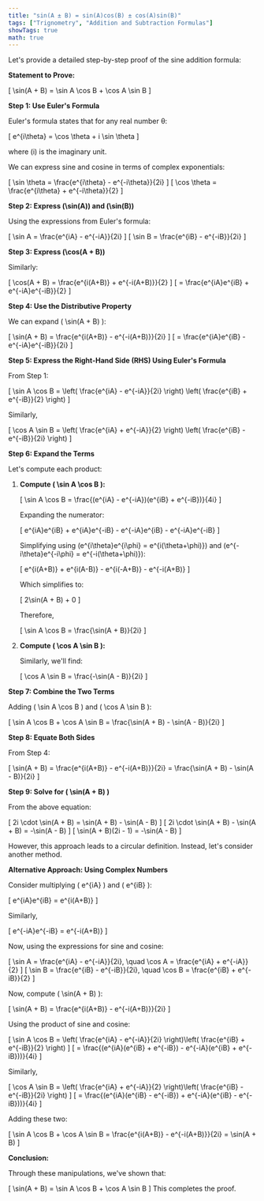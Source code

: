 ```yaml
---
title: "sin(A ± B) = sin(A)cos(B) ± cos(A)sin(B)"
tags: ["Trignometry", "Addition and Subtraction Formulas"]
showTags: true
math: true
---
```




Let's provide a detailed step-by-step proof of the sine addition formula:

**Statement to Prove:**

\[
\sin(A + B) = \sin A \cos B + \cos A \sin B
\]

**Step 1: Use Euler's Formula**

Euler's formula states that for any real number θ:

\[
e^{i\theta} = \cos \theta + i \sin \theta
\]

where \(i\) is the imaginary unit.

We can express sine and cosine in terms of complex exponentials:

\[
\sin \theta = \frac{e^{i\theta} - e^{-i\theta}}{2i}
\]
\[
\cos \theta = \frac{e^{i\theta} + e^{-i\theta}}{2}
\]

**Step 2: Express \(\sin(A)\) and \(\sin(B)\)**

Using the expressions from Euler's formula:

\[
\sin A = \frac{e^{iA} - e^{-iA}}{2i}
\]
\[
\sin B = \frac{e^{iB} - e^{-iB}}{2i}
\]

**Step 3: Express \(\cos(A + B)\)**

Similarly:

\[
\cos(A + B) = \frac{e^{i(A+B)} + e^{-i(A+B)}}{2}
\]
\[
= \frac{e^{iA}e^{iB} + e^{-iA}e^{-iB}}{2}
\]

**Step 4: Use the Distributive Property**

We can expand \( \sin(A + B) \):

\[
\sin(A + B) = \frac{e^{i(A+B)} - e^{-i(A+B)}}{2i}
\]
\[
= \frac{e^{iA}e^{iB} - e^{-iA}e^{-iB}}{2i}
\]

**Step 5: Express the Right-Hand Side (RHS) Using Euler's Formula**

From Step 1:

\[
\sin A \cos B = \left( \frac{e^{iA} - e^{-iA}}{2i} \right) \left( \frac{e^{iB} + e^{-iB}}{2} \right)
\]

Similarly,

\[
\cos A \sin B = \left( \frac{e^{iA} + e^{-iA}}{2} \right) \left( \frac{e^{iB} - e^{-iB}}{2i} \right)
\]

**Step 6: Expand the Terms**

Let's compute each product:

1. **Compute \( \sin A \cos B \):**

   \[
   \sin A \cos B = \frac{(e^{iA} - e^{-iA})(e^{iB} + e^{-iB})}{4i}
   \]

   Expanding the numerator:

   \[
   e^{iA}e^{iB} + e^{iA}e^{-iB} - e^{-iA}e^{iB} - e^{-iA}e^{-iB}
   \]

   Simplifying using \(e^{i\theta}e^{i\phi} = e^{i(\theta+\phi)}\) and \(e^{-i\theta}e^{-i\phi} = e^{-i(\theta+\phi)}\):

   \[
   e^{i(A+B)} + e^{i(A-B)} - e^{i(-A+B)} - e^{-i(A+B)}
   \]

   Which simplifies to:

   \[
   2\sin(A + B) + 0
   \]

   Therefore,

   \[
   \sin A \cos B = \frac{\sin(A + B)}{2i}
   \]

2. **Compute \( \cos A \sin B \):**

   Similarly, we'll find:

   \[
   \cos A \sin B = \frac{-\sin(A - B)}{2i}
   \]

**Step 7: Combine the Two Terms**

Adding \( \sin A \cos B \) and \( \cos A \sin B \):

\[
\sin A \cos B + \cos A \sin B = \frac{\sin(A + B) - \sin(A - B)}{2i}
\]

**Step 8: Equate Both Sides**

From Step 4:

\[
\sin(A + B) = \frac{e^{i(A+B)} - e^{-i(A+B)}}{2i} = \frac{\sin(A + B) - \sin(A - B)}{2i}
\]

**Step 9: Solve for \( \sin(A + B) \)**

From the above equation:

\[
2i \cdot \sin(A + B) = \sin(A + B) - \sin(A - B)
\]
\[
2i \cdot \sin(A + B) - \sin(A + B) = -\sin(A - B)
\]
\[
\sin(A + B)(2i - 1) = -\sin(A - B)
\]

However, this approach leads to a circular definition. Instead, let's consider another method.

**Alternative Approach: Using Complex Numbers**

Consider multiplying \( e^{iA} \) and \( e^{iB} \):

\[
e^{iA}e^{iB} = e^{i(A+B)}
\]

Similarly,

\[
e^{-iA}e^{-iB} = e^{-i(A+B)}
\]

Now, using the expressions for sine and cosine:

\[
\sin A = \frac{e^{iA} - e^{-iA}}{2i}, \quad \cos A = \frac{e^{iA} + e^{-iA}}{2}
\]
\[
\sin B = \frac{e^{iB} - e^{-iB}}{2i}, \quad \cos B = \frac{e^{iB} + e^{-iB}}{2}
\]

Now, compute \( \sin(A + B) \):

\[
\sin(A + B) = \frac{e^{i(A+B)} - e^{-i(A+B)}}{2i}
\]

Using the product of sine and cosine:

\[
\sin A \cos B = \left( \frac{e^{iA} - e^{-iA}}{2i} \right)\left( \frac{e^{iB} + e^{-iB}}{2} \right)
\]
\[
= \frac{(e^{iA}(e^{iB} + e^{-iB}) - e^{-iA}(e^{iB} + e^{-iB}))}{4i}
\]

Similarly,

\[
\cos A \sin B = \left( \frac{e^{iA} + e^{-iA}}{2} \right)\left( \frac{e^{iB} - e^{-iB}}{2i} \right)
\]
\[
= \frac{(e^{iA}(e^{iB} - e^{-iB}) + e^{-iA}(e^{iB} - e^{-iB}))}{4i}
\]

Adding these two:

\[
\sin A \cos B + \cos A \sin B = \frac{e^{i(A+B)} - e^{-i(A+B)}}{2i} = \sin(A + B)
\]

**Conclusion:**

Through these manipulations, we've shown that:

\[
\sin(A + B) = \sin A \cos B + \cos A \sin B
\]
This completes the proof.